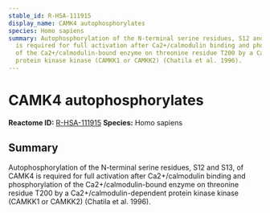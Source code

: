 ```yaml
---
stable_id: R-HSA-111915
display_name: CAMK4 autophosphorylates
species: Homo sapiens
summary: Autophosphorylation of the N-terminal serine residues, S12 and S13, of CAMK4
  is required for full activation after Ca2+/calmodulin binding and phosphorylation
  of the Ca2+/calmodulin-bound enzyme on threonine residue T200 by a Ca2+/calmodulin-dependent
  protein kinase kinase (CAMKK1 or CAMKK2) (Chatila et al. 1996).
---
```


# CAMK4 autophosphorylates
**Reactome ID:** [R-HSA-111915](https://reactome.org/content/detail/R-HSA-111915)
**Species:** Homo sapiens

## Summary

Autophosphorylation of the N-terminal serine residues, S12 and S13, of CAMK4 is required for full activation after Ca2+/calmodulin binding and phosphorylation of the Ca2+/calmodulin-bound enzyme on threonine residue T200 by a Ca2+/calmodulin-dependent protein kinase kinase (CAMKK1 or CAMKK2) (Chatila et al. 1996).
